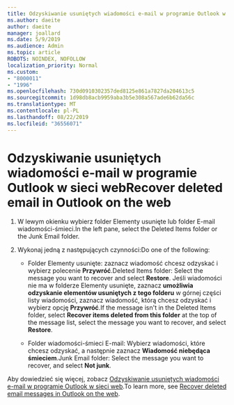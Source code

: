 ```yaml
---
title: Odzyskiwanie usuniętych wiadomości e-mail w programie Outlook w sieci web
ms.author: daeite
author: daeite
manager: joallard
ms.date: 5/9/2019
ms.audience: Admin
ms.topic: article
ROBOTS: NOINDEX, NOFOLLOW
localization_priority: Normal
ms.custom:
- "8000011"
- "1996"
ms.openlocfilehash: 730d0910302357ded8125e861a7827da204613c5
ms.sourcegitcommit: 1d98db8acb9959aba3b5e308a567ade6b62da56c
ms.translationtype: MT
ms.contentlocale: pl-PL
ms.lasthandoff: 08/22/2019
ms.locfileid: "36556071"
---
```

# <a name="recover-deleted-email-in-outlook-on-the-web"></a><span data-ttu-id="e5ed8-102">Odzyskiwanie usuniętych wiadomości e-mail w programie Outlook w sieci web</span><span class="sxs-lookup"><span data-stu-id="e5ed8-102">Recover deleted email in Outlook on the web</span></span>

1. <span data-ttu-id="e5ed8-103">W lewym okienku wybierz folder Elementy usunięte lub folder E-mail wiadomości-śmieci.</span><span class="sxs-lookup"><span data-stu-id="e5ed8-103">In the left pane, select the Deleted Items folder or the Junk Email folder.</span></span>

2. <span data-ttu-id="e5ed8-104">Wykonaj jedną z następujących czynności:</span><span class="sxs-lookup"><span data-stu-id="e5ed8-104">Do one of the following:</span></span>

    - <span data-ttu-id="e5ed8-105">Folder Elementy usunięte: zaznacz wiadomość chcesz odzyskać i wybierz polecenie **Przywróć**.</span><span class="sxs-lookup"><span data-stu-id="e5ed8-105">Deleted Items folder: Select the message you want to recover and select **Restore**.</span></span> <span data-ttu-id="e5ed8-106">Jeśli wiadomości nie ma w folderze Elementy usunięte, zaznacz **umożliwia odzyskanie elementów usuniętych z tego folderu** w górnej części listy wiadomości, zaznacz wiadomość, którą chcesz odzyskać i wybierz opcję **Przywróć**.</span><span class="sxs-lookup"><span data-stu-id="e5ed8-106">If the message isn't in the Deleted Items folder, select **Recover items deleted from this folder** at the top of the message list, select the message you want to recover, and select **Restore**.</span></span>

    - <span data-ttu-id="e5ed8-107">Folder wiadomości-śmieci E-mail: Wybierz wiadomości, które chcesz odzyskać, a następnie zaznacz **Wiadomość niebędąca śmieciem**.</span><span class="sxs-lookup"><span data-stu-id="e5ed8-107">Junk Email folder: Select the message you want to recover, and select **Not junk**.</span></span>

<span data-ttu-id="e5ed8-108">Aby dowiedzieć się więcej, zobacz [Odzyskiwanie usuniętych wiadomości e-mail w programie Outlook w sieci web](https://support.office.com/article/a8ca78ac-4721-4066-95dd-571842e9fb11).</span><span class="sxs-lookup"><span data-stu-id="e5ed8-108">To learn more, see [Recover deleted email messages in Outlook on the web](https://support.office.com/article/a8ca78ac-4721-4066-95dd-571842e9fb11).</span></span>